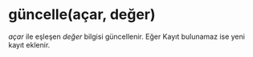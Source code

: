 # güncelle\(açar, değer\)

_açar_ ile eşleşen _değer_ bilgisi güncellenir. Eğer Kayıt bulunamaz ise yeni kayıt eklenir.

#### 

